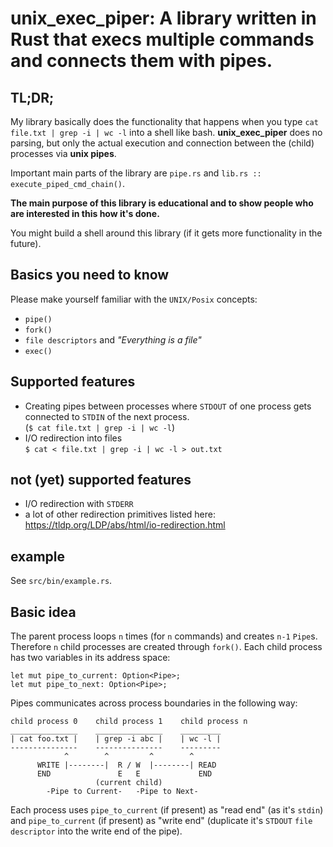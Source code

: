 # unix_exec_piper: A library written in Rust that execs multiple commands and connects them with pipes.

## TL;DR;
My library basically does the functionality that happens when you type `cat file.txt | grep -i | wc -l` 
into a shell like bash. **unix_exec_piper** does no parsing, but only the actual execution and connection
between the (child) processes via **unix pipes**.

Important main parts of the library are `pipe.rs` and `lib.rs :: execute_piped_cmd_chain()`.

**The main purpose of this library is educational and to show people who are interested in this how it's done.**

You might build a shell around this library (if it gets more functionality in the future).

## Basics you need to know
Please make yourself familiar with the `UNIX/Posix` concepts:
- `pipe()`
- `fork()`
- `file descriptors` and *"Everything is a file"*
- `exec()`

## Supported features
- Creating pipes between processes where `STDOUT` of one process gets connected to 
`STDIN` of the next process. \
  (`$ cat file.txt | grep -i | wc -l`) 
- I/O redirection into files \
  `$ cat < file.txt | grep -i | wc -l > out.txt`

## not (yet) supported features
- I/O redirection with `STDERR`
- a lot of other redirection primitives listed here: https://tldp.org/LDP/abs/html/io-redirection.html

## example
See `src/bin/example.rs`.

## Basic idea
The parent process loops `n` times (for `n` commands) and creates `n-1` `Pipe`s. Therefore `n` child processes
are created through `fork()`. Each child process has two variables in its address space:

    let mut pipe_to_current: Option<Pipe>;
    let mut pipe_to_next: Option<Pipe>;

Pipes communicates across process boundaries in the following way:

    child process 0    child process 1    child process n
    _______________    _______________    _________
    | cat foo.txt |    | grep -i abc |    | wc -l |
    ---------------    ---------------    ---------
                ^        ^         ^        ^
          WRITE |--------|  R / W  |--------| READ
          END               E   E             END
                       (current child)
            -Pipe to Current-   -Pipe to Next-
            
Each process uses `pipe_to_current` (if present) as "read end" (as it's `stdin`) and
`pipe_to_current` (if present) as "write end" 
(duplicate it's `STDOUT` `file descriptor` into the write end of the pipe).
